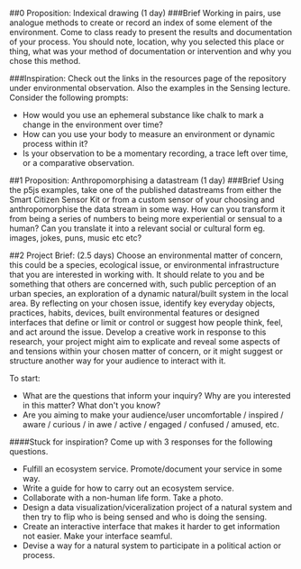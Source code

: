##0 Proposition: Indexical drawing (1 day)
###Brief
Working in pairs, use analogue methods to create or record an index of some element of the environment. Come to class ready to present the results and documentation of your process. You should note, location, why you selected this place or thing, what was your method of documentation or intervention and why you chose this method.  

###Inspiration:
Check out the links in the resources page of the repository under environmental observation. Also the examples in the Sensing lecture.  
Consider the following prompts: 
* How would you use an ephemeral substance like chalk to mark a change in the environment over time?
* How can you use your body to measure an environment or dynamic process within it?
* Is your observation to be a momentary recording, a trace left over time, or a comparative observation.

##1 Proposition: Anthropomorphising a datastream (1 day)
###Brief
Using the p5js examples, take one of the published datastreams from either the Smart Citizen Sensor Kit or from a custom sensor of your choosing and anthropomorphise the data stream in some way. How can you transform it from being a series of numbers to being more experiential or sensual to a human? Can you translate it into a relevant social or cultural form eg. images, jokes, puns, music etc etc?

##2 Project Brief: (2.5 days)
Choose an environmental matter of concern, this could be a species, ecological issue, or environmental infrastructure that you are interested in working with. It should relate to you and be something that others are concerned with, such public perception of an urban species, an exploration of a dynamic natural/built system in the local area. By reflecting on your chosen issue, identify key everyday objects, practices, habits, devices, built environmental features or designed interfaces that define or limit or control or suggest how people think, feel, and act around the issue. Develop a creative work in response to this research, your project might aim to explicate and reveal some aspects of and tensions within your chosen matter of concern, or it might suggest or structure another way for your audience to interact with it.

To start:
* What are the questions that inform your inquiry? Why are you interested in this matter? What don't you know?
* Are you aiming to make your audience/user uncomfortable / inspired / aware / curious / in awe / active / engaged / confused / amused, etc. 

####Stuck for inspiration? Come up with 3 responses for the following questions.
* Fulfill an ecosystem service. Promote/document your service in some way. 
* Write a guide for how to carry out an ecosystem service.
* Collaborate with a non-human life form. Take a photo. 
* Design a data visualization/viceralization project of a natural system and then try to flip who is being sensed and who is doing the sensing. 
* Create an interactive interface that makes it harder to get information not easier. Make your interface seamful.
* Devise a way for a natural system to participate in a political action or process.
